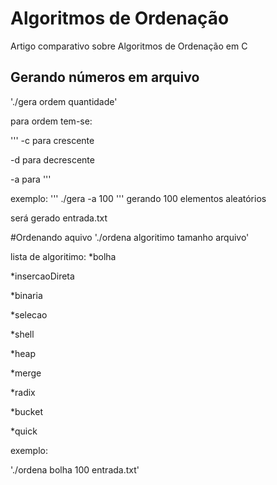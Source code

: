 # Algoritmos de Ordenação
Artigo comparativo sobre Algoritmos de Ordenação em C

## Gerando números em arquivo
'./gera ordem quantidade'

para ordem tem-se:

'''
  -c para crescente

  -d para decrescente

  -a para 
'''

exemplo:
'''
  ./gera -a 100
'''
  gerando 100 elementos aleatórios

será gerado entrada.txt

#Ordenando aquivo
'./ordena algoritimo tamanho arquivo'

lista de algoritimo:
  *bolha

  *insercaoDireta

  *binaria

  *selecao

  *shell

  *heap

  *merge

  *radix

  *bucket

  *quick

exemplo:

  './ordena bolha 100 entrada.txt'

